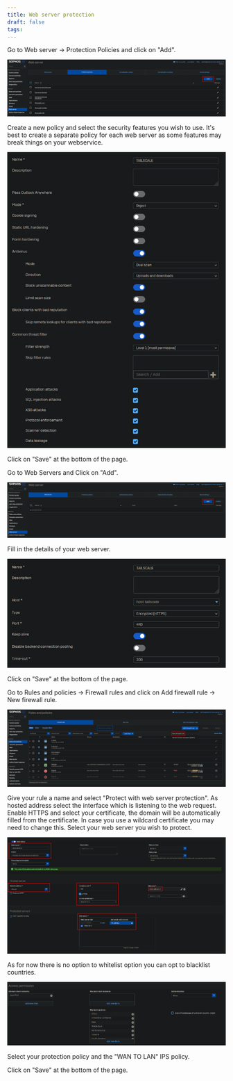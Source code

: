 ```yaml
---
title: Web server protection
draft: false
tags:
---
```

 
Go to Web server -> Protection Policies and click on "Add".

![](sophos_wsp_1.png)

Create a new policy and select the security features you wish to use. It's best to create a separate policy for each web server as some features may break things on your webservice.

![](sophos_wsp_2.png)

Click on "Save" at the bottom of the page.

Go to Web Servers and Click on "Add".

![](sophos_wsp_3.png)

Fill in the details of your web server.

![](sophos_wsp_4.png)

Click on "Save" at the bottom of the page.

Go to Rules and policies -> Firewall rules and click on Add firewall rule -> New firewall rule.

![](sophos_wsp_5.png)

Give your rule a name and select "Protect with web server protection". As hosted address select the interface which is listening to the web request. Enable HTTPS and select your certificate, the domain will be automatically filled from the certificate. In case you use a wildcard certificate you may need to change this. Select your web server you wish to protect.

![](sophos_wsp_6.png)

As for now there is no option to whitelist option you can opt to blacklist countries.

![](sophos_wsp_7.png)

Select your protection policy and the "WAN TO LAN" IPS policy.

Click on "Save" at the bottom of the page.
